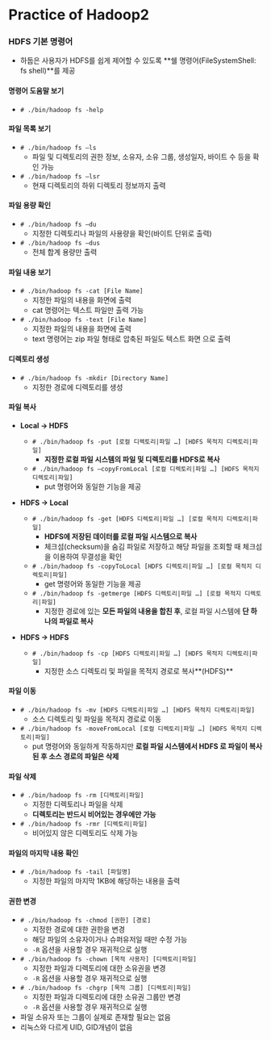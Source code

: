 # Practice of Hadoop2

### HDFS 기본 명령어

- 하둡은 사용자가 HDFS를 쉽게 제어할 수 있도록 **쉘 명령어(FileSystemShell: fs shell)**를 제공



#### 명령어 도움말 보기

- `# ./bin/hadoop fs -help`

#### 파일 목록 보기

- `# ./bin/hadoop fs –ls`
  - 파일 및 디렉토리의 권한 정보, 소유자, 소유 그룹, 생성일자, 바이트 수 등을 확인 가능
- `# ./bin/hadoop fs –lsr`
  - 현재 디렉토리의 하위 디렉토리 정보까지 출력

#### 파일 용량 확인

- `# ./bin/hadoop fs –du`
  - 지정한 디렉토리나 파일의 사용량을 확인(바이트 단위로 출력)
- `# ./bin/hadoop fs –dus`
  - 전체 합계 용량만 출력

#### 파일 내용 보기

- `# ./bin/hadoop fs -cat [File Name]`
  - 지정한 파일의 내용을 화면에 출력
  - cat 명령어는 텍스트 파일만 출력 가능
- `# ./bin/hadoop fs -text [File Name]`
  - 지정한 파일의 내용을 화면에 출력
  - text 명령어는 zip 파일 형태로 압축된 파일도 텍스트 화면 으로 출력

#### 디렉토리 생성

- `# ./bin/hadoop fs -mkdir [Directory Name]`
  - 지정한 경로에 디렉토리를 생성

#### 파일 복사

- **Local -> HDFS**
  - `# ./bin/hadoop fs -put [로컬 디렉토리|파일 …] [HDFS 목적지 디렉토리|파일]`
    - **지정한 로컬 파일 시스템의 파일 및 디렉토리를 HDFS로 복사**
  - `# ./bin/hadoop fs –copyFromLocal [로컬 디렉토리|파일 …] [HDFS 목적지 디렉토리|파일]`
    - put 명령어와 동일한 기능을 제공

- **HDFS -> Local**
  - `# ./bin/hadoop fs -get [HDFS 디렉토리|파일 …] [로컬 목적지 디렉토리|파일]`
    - **HDFS에 저장된 데이터를 로컬 파일 시스템으로 복사**
    - 체크섬(checksum)을 숨김 파일로 저장하고 해당 파일을 조회할 때 체크섬을 이용하여 무결성을 확인
  - `# ./bin/hadoop fs -copyToLocal [HDFS 디렉토리|파일 …] [로컬 목적지 디렉토리|파일]`
    - get 명령어와 동일한 기능을 제공
  - `# ./bin/hadoop fs -getmerge [HDFS 디렉토리|파일 …] [로컬 목적지 디렉토리|파일]`
    - 지정한 경로에 있는 **모든 파일의 내용을 합친 후**, 로컬 파일 시스템에 **단 하나의 파일로 복사**

- **HDFS -> HDFS**
  - `# ./bin/hadoop fs -cp [HDFS 디렉토리|파일 …] [HDFS 목적지 디렉토리|파일]`
    - 지정한 소스 디렉토리 및 파일을 목적지 경로로 복사**(HDFS)**

#### 파일 이동

- `# ./bin/hadoop fs -mv [HDFS 디렉토리|파일 …] [HDFS 목적지 디렉토리|파일]`
  - 소스 디렉토리 및 파일을 목적지 경로로 이동
- `# ./bin/hadoop fs -moveFromLocal [로컬 디렉토리|파일 …] [HDFS 목적지 디렉토리|파일]`
  - put 명령어와 동일하게 작동하지만 **로컬 파일 시스템에서 HDFS 로 파일이 복사된 후 소스 경로의 파일은 삭제**

#### 파일 삭제

- `# ./bin/hadoop fs -rm [디렉토리|파일]`
  - 지정한 디렉토리나 파일을 삭제
  - **디렉토리는 반드시 비어있는 경우에만 가능**
- `# ./bin/hadoop fs -rmr [디렉토리|파일]`
  - 비어있지 않은 디렉토리도 삭제 가능

#### 파일의 마지막 내용 확인

- `# ./bin/hadoop fs -tail [파일명]`
  - 지정한 파일의 마지막 1KB에 해당하는 내용을 출력

#### 권한 변경

- `# ./bin/hadoop fs -chmod [권한] [경로]`
  - 지정한 경로에 대한 권한을 변경
  - 해당 파일의 소유자이거나 슈퍼유저일 때만 수정 가능
  - `-R` 옵션을 사용할 경우 재귀적으로 실행
- `# ./bin/hadoop fs -chown [목적 사용자] [디렉토리|파일]`
  - 지정한 파일과 디렉토리에 대한 소유권을 변경
  - `-R` 옵션을 사용할 경우 재귀적으로 실행
- `# ./bin/hadoop fs -chgrp [목적 그룹] [디렉토리|파일]`
  - 지정한 파일과 디렉토리에 대한 소유권 그룹만 변경
  - `-R` 옵션을 사용할 경우 재귀적으로 실행
- 파일 소유자 또는 그룹이 실제로 존재할 필요는 없음
- 리눅스와 다르게 UID, GID개념이 없음
